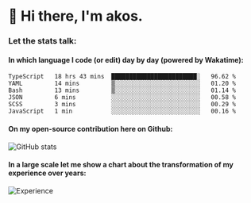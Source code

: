 # 👋 Hi there, I'm akos. 


### Let the stats talk:


#### In which language I code (or edit) day by day (powered by Wakatime): 

<!--START_SECTION:waka-->

```text
TypeScript   18 hrs 43 mins  ████████████████████████░   96.62 %
YAML         14 mins         ▒░░░░░░░░░░░░░░░░░░░░░░░░   01.20 %
Bash         13 mins         ▒░░░░░░░░░░░░░░░░░░░░░░░░   01.14 %
JSON         6 mins          ░░░░░░░░░░░░░░░░░░░░░░░░░   00.58 %
SCSS         3 mins          ░░░░░░░░░░░░░░░░░░░░░░░░░   00.29 %
JavaScript   1 min           ░░░░░░░░░░░░░░░░░░░░░░░░░   00.16 %
```

<!--END_SECTION:waka-->

#### On my open-source contribution here on Github:
 
![GitHub stats](https://github-readme-stats.vercel.app/api?username=akosbalasko)

#### In a large scale let me show a chart about the transformation of my experience over years:   

![Experience](https://cr-skills-chart-widget.azurewebsites.net/api/api?username=akosbalasko)

